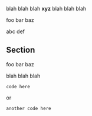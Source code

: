 blah blah blah **xyz** blah blah blah

foo bar baz

abc def

## Section

foo bar baz

blah blah blah

```
code here
```

or

```
another code here
```
